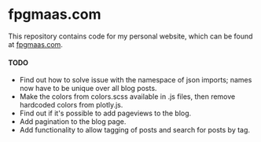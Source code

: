 # fpgmaas.com

This repository contains code for my personal website, which can be found at [fpgmaas.com](https://fpgmaas.com).

#### TODO
- Find out how to solve issue with the namespace of json imports; names now have to be unique over all blog posts.
- Make the colors from colors.scss available in .js files, then remove hardcoded colors from plotly.js.
- Find out if it's possible to add pageviews to the blog.
- Add pagination to the blog page.
- Add functionality to allow tagging of posts and search for posts by tag.